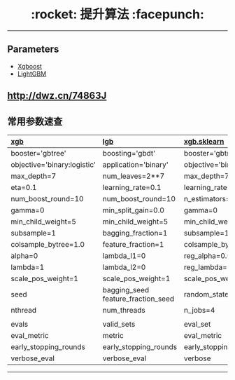 <h1 align = "center">:rocket: 提升算法 :facepunch:</h1>

---
## Parameters
- [Xgboost][1]
- [LightGBM][2]

 http://dwz.cn/74863J
---
## 常用参数速查
|[**xgb**][3]|[**lgb**][5]|[**xgb.sklearn**][4]|[**lgb.sklearn**][6]|
|:--|:--|:--|:--|
|booster='gbtree'|boosting='gbdt'|booster='gbtree'|boosting_type='gbdt'|
|objective='binary:logistic'|application='binary'|objective='binary:logistic'|objective='binary'|
|max_depth=7|num_leaves=2**7|max_depth=7|num_leaves=2**7|
|eta=0.1|learning_rate=0.1|learning_rate=0.1|learning_rate=0.1|
|num_boost_round=10|num_boost_round=10|n_estimators=10|n_estimators=10|
|gamma=0|min_split_gain=0.0|gamma=0|min_split_gain=0.0|
|min_child_weight=5|min_child_weight=5|min_child_weight=5|min_child_weight=5|
|subsample=1|bagging_fraction=1|subsample=1.0|subsample=1.0|
|colsample_bytree=1.0|feature_fraction=1|colsample_bytree=1.0|colsample_bytree=1.0|
|alpha=0|lambda_l1=0|reg_alpha=0.0|reg_alpha=0.0|
|lambda=1|lambda_l2=0|reg_lambda=1|reg_lambda=0.0|
|scale_pos_weight=1|scale_pos_weight=1|scale_pos_weight=1|scale_pos_weight=1|
|seed |bagging_seed<br/>feature_fraction_seed|random_state=888|random_state=888|
|nthread|num_threads|n_jobs=4|n_jobs=4|
|||||
|evals|valid_sets|eval_set|eval_set|
|eval_metric|metric|eval_metric|eval_metric|
|early_stopping_rounds|early_stopping_rounds|early_stopping_rounds|early_stopping_rounds|
|verbose_eval|verbose_eval|verbose|verbose|

---
[1]: http://xgboost.readthedocs.io/en/latest/parameter.html#
[2]: https://lightgbm.readthedocs.io/en/latest/Parameters.html#

[3]: https://github.com/Jie-Yuan/DataMining/blob/master/5_PopularAlgorithm/1_Boosting/2_xgb/README.md#1-%E5%8E%9F%E7%94%9F%E6%8E%A5%E5%8F%A3
[4]: https://github.com/Jie-Yuan/DataMining/blob/master/5_PopularAlgorithm/1_Boosting/2_xgb/README.md#2-sk%E6%8E%A5%E5%8F%A3
[5]: https://github.com/Jie-Yuan/DataMining/blob/master/5_PopularAlgorithm/1_Boosting/1_lgb/README.md#1-%E5%8E%9F%E7%94%9F%E6%8E%A5%E5%8F%A3
[6]: https://github.com/Jie-Yuan/DataMining/blob/master/5_PopularAlgorithm/1_Boosting/1_lgb/README.md#2-sk%E6%8E%A5%E5%8F%A3
